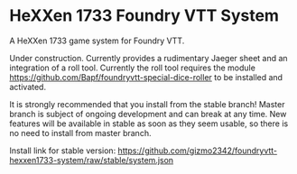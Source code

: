 # HeXXen 1733 Foundry VTT System

A HeXXen 1733 game system for Foundry VTT.

Under construction. Currently provides a rudimentary Jaeger sheet and an integration of a roll tool.
Currently the roll tool requires the module https://github.com/Bapf/foundryvtt-special-dice-roller to be installed and activated.
  
It is strongly recommended that you install from the stable branch! Master branch is subject of ongoing development and can break at any time. New features will be available in stable as soon as they seem usable, so there is no need to install from master branch.

Install link for stable version: https://github.com/gizmo2342/foundryvtt-hexxen1733-system/raw/stable/system.json
